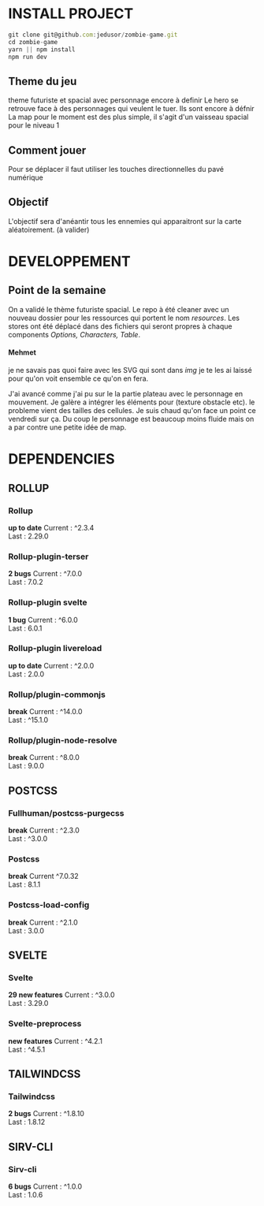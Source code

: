 # INSTALL PROJECT

```javascript
git clone git@github.com:jedusor/zombie-game.git
cd zombie-game
yarn || npm install
npm run dev
```

## Theme du jeu

theme futuriste et spacial avec personnage encore à definir 
Le hero se retrouve face à des personnages qui veulent le tuer. Ils sont encore à défnir
La map pour le moment est des plus simple, il s'agit d'un vaisseau spacial pour le niveau 1

## Comment jouer 

Pour se déplacer il faut utiliser les touches directionnelles du pavé numérique

## Objectif 

L'objectif sera d'anéantir tous les ennemies qui apparaitront sur la carte aléatoirement. (à valider)


# DEVELOPPEMENT

## Point de la semaine

On a validé le thème futuriste spacial.
Le repo à été cleaner avec un nouveau dossier pour les ressources qui portent le nom *resources*.
Les stores ont été déplacé dans des fichiers qui seront propres à chaque components *Options, Characters, Table*.

#### Mehmet
je ne savais pas quoi faire avec les SVG qui sont dans *img* je te les ai laissé pour qu'on voit ensemble ce qu'on en fera.

J'ai avancé comme j'ai pu sur le la partie plateau avec le personnage en mouvement. Je galère a intégrer les éléments pour (texture obstacle etc). le probleme vient des tailles des cellules. Je suis chaud qu'on face un point ce vendredi sur ça. 
Du coup le personnage est beaucoup moins fluide mais on a par contre une petite idée de map. 


# DEPENDENCIES 

## ROLLUP 

### Rollup 

**up to date**
Current : ^2.3.4 <br>
Last : 2.29.0

### Rollup-plugin-terser  

**2 bugs**
Current : ^7.0.0 <br>
Last : 7.0.2 

### Rollup-plugin svelte 

**1 bug**
Current : ^6.0.0 <br>
Last : 6.0.1


### Rollup-plugin livereload 

**up to date**
Current : ^2.0.0 <br>
Last : 2.0.0

### Rollup/plugin-commonjs  

**break**
Current : ^14.0.0 <br>
Last : ^15.1.0


### Rollup/plugin-node-resolve 

**break**
Current : ^8.0.0 <br>
Last : 9.0.0 



## POSTCSS 

### Fullhuman/postcss-purgecss 

**break**
Current : ^2.3.0 <br>
Last : ^3.0.0 


### Postcss 

**break**
Current ^7.0.32 <br>
Last : 8.1.1 

### Postcss-load-config 

**break**
Current : ^2.1.0 <br>
Last : 3.0.0 


## SVELTE

### Svelte 

**29 new features**
Current : ^3.0.0 <br>
Last : 3.29.0 


### Svelte-preprocess 

**new features**
Current : ^4.2.1 <br>
Last : ^4.5.1 


## TAILWINDCSS

### Tailwindcss 

**2 bugs**
Current : ^1.8.10 <br>
Last : 1.8.12

## SIRV-CLI

### Sirv-cli 

**6 bugs**
Current : ^1.0.0 <br>
Last : 1.0.6 






















